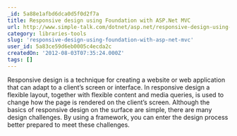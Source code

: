 ```yaml
---
_id: 5a88e1afbd6dca0d5f0d2f7a
title: Responsive design using Foundation with ASP.Net MVC
url: http://www.simple-talk.com/dotnet/asp.net/responsive-design-using-foundation-with-asp.net-mvc/
category: libraries-tools
slug: 'responsive-design-using-foundation-with-asp-net-mvc'
user_id: 5a83ce59d6eb0005c4ecda2c
createdOn: '2012-08-03T07:35:24.000Z'
tags: []
---
```


Responsive design is a technique for creating a website or web application that can adapt to a client’s screen or interface. In responsive design a flexible layout, together with flexible content and media queries, is used to change how the page is rendered on the client’s screen. Although the basics of responsive design on the surface are simple, there are many design challenges. By using a framework, you can enter the design process better prepared to meet these challenges.
